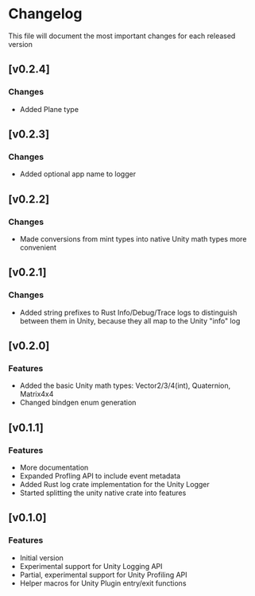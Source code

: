 # Changelog

This file will document the most important changes for each released version

## [v0.2.4]

### Changes

- Added Plane type

## [v0.2.3]

### Changes

- Added optional app name to logger

## [v0.2.2]

### Changes

- Made conversions from mint types into native Unity math types more convenient

## [v0.2.1]

### Changes

- Added string prefixes to Rust Info/Debug/Trace logs to distinguish between them in Unity, because they all map to the Unity "info" log

## [v0.2.0]

### Features
- Added the basic Unity math types: Vector2/3/4(int), Quaternion, Matrix4x4
- Changed bindgen enum generation

## [v0.1.1]

### Features
- More documentation
- Expanded Profling API to include event metadata
- Added Rust log crate implementation for the Unity Logger
- Started splitting the unity native crate into features

## [v0.1.0]

### Features
- Initial version
- Experimental support for Unity Logging API
- Partial, experimental support for Unity Profiling API
- Helper macros for Unity Plugin entry/exit functions

